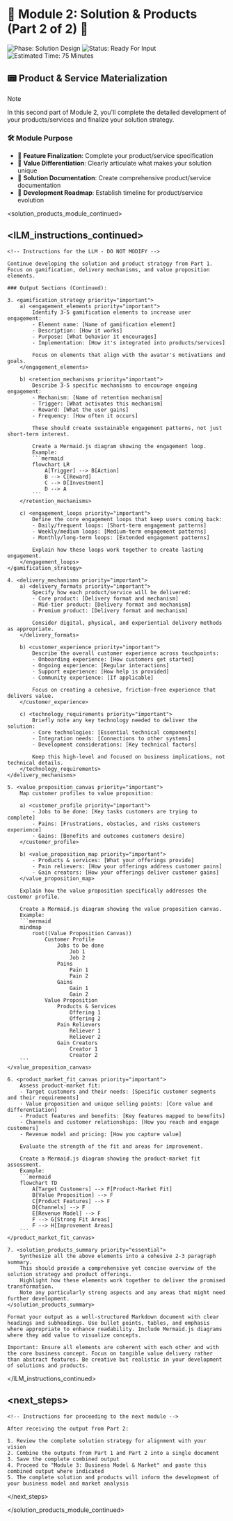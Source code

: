 # 🎯 Module 2: Solution & Products (Part 2 of 2) 🎯

![Phase: Solution Design](https://img.shields.io/badge/Phase-Solution_Design-5BCEFA?style=for-the-badge)
![Status: Ready For Input](https://img.shields.io/badge/Status-Ready_For_Input-22C55E?style=for-the-badge)
![Estimated Time: 75 Minutes](https://img.shields.io/badge/Estimated_Time-75_Minutes-F5A9B8?style=flat-square)

## 📟 Product & Service Materialization

> [!NOTE]
> In this second part of Module 2, you'll complete the detailed development of your products/services and finalize your solution strategy.

### 🛠️ Module Purpose

- 📌 **Feature Finalization**: Complete your product/service specification
- 💎 **Value Differentiation**: Clearly articulate what makes your solution unique
- 📐 **Solution Documentation**: Create comprehensive product/service documentation
- 📖 **Development Roadmap**: Establish timeline for product/service evolution

<!-- 
INSTRUCTIONS FOR USER:
1. This is the continuation of Module 2 in the 5-part modular business idea development system
2. You must complete Module 2: Part 1 before using this template
3. Submit this template to an LLM (like Manus or Claude)
4. After completion, combine with Part 1 before proceeding to Module 3
-->

<solution_products_module_continued>

## <lLM_instructions_continued>
    <!-- Instructions for the LLM - DO NOT MODIFY -->
    
    Continue developing the solution and product strategy from Part 1. Focus on gamification, delivery mechanisms, and value proposition elements.
    
    ### Output Sections (Continued):
    
    3. <gamification_strategy priority="important">
        a) <engagement_elements priority="important">
            Identify 3-5 gamification elements to increase user engagement:
            - Element name: [Name of gamification element]
            - Description: [How it works]
            - Purpose: [What behavior it encourages]
            - Implementation: [How it's integrated into products/services]
            
            Focus on elements that align with the avatar's motivations and goals.
        </engagement_elements>
        
        b) <retention_mechanisms priority="important">
            Describe 3-5 specific mechanisms to encourage ongoing engagement:
            - Mechanism: [Name of retention mechanism]
            - Trigger: [What activates this mechanism]
            - Reward: [What the user gains]
            - Frequency: [How often it occurs]
            
            These should create sustainable engagement patterns, not just short-term interest.
            
            Create a Mermaid.js diagram showing the engagement loop.
            Example:
            ```mermaid
            flowchart LR
                A[Trigger] --> B[Action]
                B --> C[Reward]
                C --> D[Investment]
                D --> A
            ```
        </retention_mechanisms>
        
        c) <engagement_loops priority="important">
            Define the core engagement loops that keep users coming back:
            - Daily/frequent loops: [Short-term engagement patterns]
            - Weekly/medium loops: [Medium-term engagement patterns]
            - Monthly/long-term loops: [Extended engagement patterns]
            
            Explain how these loops work together to create lasting engagement.
        </engagement_loops>
    </gamification_strategy>
    
    4. <delivery_mechanisms priority="important">
        a) <delivery_formats priority="important">
            Specify how each product/service will be delivered:
            - Core product: [Delivery format and mechanism]
            - Mid-tier product: [Delivery format and mechanism]
            - Premium product: [Delivery format and mechanism]
            
            Consider digital, physical, and experiential delivery methods as appropriate.
        </delivery_formats>
        
        b) <customer_experience priority="important">
            Describe the overall customer experience across touchpoints:
            - Onboarding experience: [How customers get started]
            - Ongoing experience: [Regular interactions]
            - Support experience: [How help is provided]
            - Community experience: [If applicable]
            
            Focus on creating a cohesive, friction-free experience that delivers value.
        </customer_experience>
        
        c) <technology_requirements priority="important">
            Briefly note any key technology needed to deliver the solution:
            - Core technologies: [Essential technical components]
            - Integration needs: [Connections to other systems]
            - Development considerations: [Key technical factors]
            
            Keep this high-level and focused on business implications, not technical details.
        </technology_requirements>
    </delivery_mechanisms>
    
    5. <value_proposition_canvas priority="important">
        Map customer profiles to value proposition:
        
        a) <customer_profile priority="important">
            - Jobs to be done: [Key tasks customers are trying to complete]
            - Pains: [Frustrations, obstacles, and risks customers experience]
            - Gains: [Benefits and outcomes customers desire]
        </customer_profile>
        
        b) <value_proposition_map priority="important">
            - Products & services: [What your offerings provide]
            - Pain relievers: [How your offerings address customer pains]
            - Gain creators: [How your offerings deliver customer gains]
        </value_proposition_map>
        
        Explain how the value proposition specifically addresses the customer profile.
        
        Create a Mermaid.js diagram showing the value proposition canvas.
        Example:
        ```mermaid
        mindmap
            root((Value Proposition Canvas))
                Customer Profile
                    Jobs to be done
                        Job 1
                        Job 2
                    Pains
                        Pain 1
                        Pain 2
                    Gains
                        Gain 1
                        Gain 2
                Value Proposition
                    Products & Services
                        Offering 1
                        Offering 2
                    Pain Relievers
                        Reliever 1
                        Reliever 2
                    Gain Creators
                        Creator 1
                        Creator 2
        ```
    </value_proposition_canvas>
    
    6. <product_market_fit_canvas priority="important">
        Assess product-market fit:
        - Target customers and their needs: [Specific customer segments and their requirements]
        - Value proposition and unique selling points: [Core value and differentiation]
        - Product features and benefits: [Key features mapped to benefits]
        - Channels and customer relationships: [How you reach and engage customers]
        - Revenue model and pricing: [How you capture value]
        
        Evaluate the strength of the fit and areas for improvement.
        
        Create a Mermaid.js diagram showing the product-market fit assessment.
        Example:
        ```mermaid
        flowchart TD
            A[Target Customers] --> F[Product-Market Fit]
            B[Value Proposition] --> F
            C[Product Features] --> F
            D[Channels] --> F
            E[Revenue Model] --> F
            F --> G[Strong Fit Areas]
            F --> H[Improvement Areas]
        ```
    </product_market_fit_canvas>
    
    7. <solution_products_summary priority="essential">
        Synthesize all the above elements into a cohesive 2-3 paragraph summary.
        This should provide a comprehensive yet concise overview of the solution strategy and product offerings.
        Highlight how these elements work together to deliver the promised transformation.
        Note any particularly strong aspects and any areas that might need further development.
    </solution_products_summary>
    
    Format your output as a well-structured Markdown document with clear headings and subheadings. Use bullet points, tables, and emphasis where appropriate to enhance readability. Include Mermaid.js diagrams where they add value to visualize concepts.
    
    Important: Ensure all elements are coherent with each other and with the core business concept. Focus on tangible value delivery rather than abstract features. Be creative but realistic in your development of solutions and products.
</lLM_instructions_continued>

## <next_steps>
    <!-- Instructions for proceeding to the next module -->
    
    After receiving the output from Part 2:
    
    1. Review the complete solution strategy for alignment with your vision
    2. Combine the outputs from Part 1 and Part 2 into a single document
    3. Save the complete combined output
    4. Proceed to "Module 3: Business Model & Market" and paste this combined output where indicated
    5. The complete solution and products will inform the development of your business model and market analysis
</next_steps>

</solution_products_module_continued>
